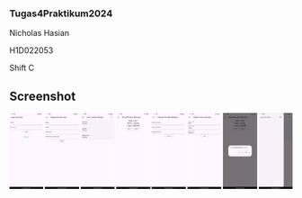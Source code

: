### Tugas4Praktikum2024

Nicholas Hasian

H1D022053

Shift C


## Screenshot

<div style="display: flex; justify-content: space-between;">
 <img src="images/login.png" alt="Tampilan Perkenalan" style="width: 12%;">
 <img src="images/registrasi.png" alt="Tampilan Perkenalan" style="width: 12%;">
 <img src="images/list.png" alt="Tampilan Perkenalan" style="width: 12%;">
 <img src="images/detail.png" alt="Tampilan Perkenalan" style="width: 12%;">
 <img src="images/tambah.png" alt="Tampilan Perkenalan" style="width: 12%;">
 <img src="images/ubah.png" alt="Tampilan Perkenalan" style="width: 12%;">
 <img src="images/hapus.png" alt="Tampilan Perkenalan" style="width: 12%;">
 <img src="images/logout.png" alt="Tampilan Perkenalan" style="width: 12%;">
</div>
